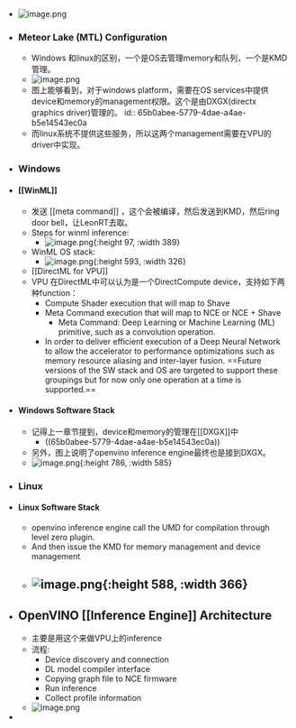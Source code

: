 - ![image.png](../assets/image_1714545580998_0.png)
- ### Meteor Lake (MTL) Configuration
	- Windows 和linux的区别，一个是OS去管理memory和队列，一个是KMD管理。
	- ![image.png](../assets/image_1706077162681_0.png)
	- 图上能够看到，对于windows platform，需要在OS services中提供device和memory的management权限。这个是由DXGX(directx graphics driver)管理的。
id:: 65b0abee-5779-4dae-a4ae-b5e14543ec0a
	- 而linux系统不提供这些服务，所以这两个management需要在VPU的driver中实现。
- ### Windows
- #### [[WinML]]
	- 发送 [[meta command]] ，这个会被编译，然后发送到KMD，然后ring door bell，让LeonRT去取。
	- Steps for winml inference:
		- ![image.png](../assets/image_1706077307048_0.png){:height 97, :width 389}
	- WinML OS stack:
		- ![image.png](../assets/image_1706077349415_0.png){:height 593, :width 326}
	- [[DirectML for VPU]]
	- VPU 在DirectML中可以认为是一个DirectCompute device，支持如下两种function：
		- Compute Shader execution that will map to Shave
		- Meta Command execution that will map to NCE or NCE + Shave
			- Meta Command: Deep Learning or Machine Learning (ML) primitive, such as a convolution operation.
		- In order to deliver efficient execution of a Deep Neural Network to allow the accelerator to performance optimizations such as memory resource aliasing and inter-layer fusion. ==Future versions of the SW stack and OS are targeted to support these groupings but for now only one operation at a time is supported.==
- #### Windows Software Stack
	- 记得上一章节提到，device和memory的管理在[[DXGX]]中
		- ((65b0abee-5779-4dae-a4ae-b5e14543ec0a))
	- 另外，图上说明了openvino inference engine最终也是接到DXGX。
	- ![image.png](../assets/image_1706080968995_0.png){:height 786, :width 585}
- ### Linux
- #### Linux Software Stack
	- openvino inference engine call the UMD for compilation through level zero plugin.
	- And then issue the KMD for memory management and device management
	- ![image.png](../assets/image_1706081181172_0.png){:height 588, :width 366}
		-
- ## OpenVINO [[Inference Engine]] Architecture
	- 主要是用这个来做VPU上的inference
	- 流程:
		- Device discovery and connection
		- DL model compiler interface
		- Copying graph file to NCE firmware
		- Run inference
		- Collect profile information
	- ![image.png](../assets/image_1706081686471_0.png)
-